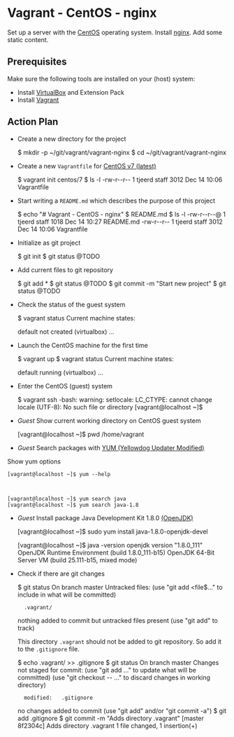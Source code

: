 # Vagrant - CentOS - nginx


Set up a server with the [CentOS](https://www.centos.org/) operating system.
Install [nginx](https://www.nginx.com/).
Add some static content.


## Prerequisites

Make sure the following tools are installed on your (host) system:

- Install [VirtualBox](https://www.virtualbox.org/) and Extension Pack
- Install [Vagrant](https://www.vagrantup.com/)


## Action Plan

- Create a new directory for the project

	$ mkdir -p ~/git/vagrant/vagrant-nginx
	$ cd ~/git/vagrant/vagrant-nginx

- Create a new `Vagrantfile` for [CentOS v7 (latest)](https://www.centos.org/)

	$ vagrant init centos/7
	$ ls -l
	-rw-r--r--  1 tjeerd  staff  3012 Dec 14 10:06 Vagrantfile

- Start writing a `README.md` which describes the purpose of this project

    $ echo "# Vagrant - CentOS - nginx" $ README.md
    $ ls -l
    -rw-r--r--@  1 tjeerd  staff  1018 Dec 14 10:27 README.md
	-rw-r--r--   1 tjeerd  staff  3012 Dec 14 10:06 Vagrantfile

- Initialize as git project

    $ git init
    $ git status
    @TODO

- Add current files to git repository

    $ git add *
    $ git status
    @TODO
    $ git commit -m "Start new project"
    $ git status
    @TODO

- Check the status of the guest system

	$ vagrant status
	Current machine states:
	
	default                   not created (virtualbox)
	...


- Launch the CentOS machine for the first time

	$ vagrant up
	$ vagrant status
	Current machine states:
	
	default                   running (virtualbox)
	...

- Enter the CentOS (guest) system

	$ vagrant ssh
	-bash: warning: setlocale: LC_CTYPE: cannot change locale (UTF-8): No such file or directory
	[vagrant@localhost ~]$

- *Guest* Show current working directory on CentOS guest system

	[vagrant@localhost ~]$ pwd
	/home/vagrant

- *Guest* Search packages with [YUM (Yellowdog Updater Modified)](https://www.google.com/webhp?ion=1&espv=2&ie=UTF-8#q=yum+linux)

Show yum options

	[vagrant@localhost ~]$ yum --help



	[vagrant@localhost ~]$ yum search java
	[vagrant@localhost ~]$ yum search java-1.8


- *Guest* Install package Java Development Kit 1.8.0 [(OpenJDK)](http://openjdk.java.net/)

	[vagrant@localhost ~]$ sudo yum install java-1.8.0-openjdk-devel
	
	[vagrant@localhost ~]$ java -version
	openjdk version "1.8.0_111"
	OpenJDK Runtime Environment (build 1.8.0_111-b15)
	OpenJDK 64-Bit Server VM (build 25.111-b15, mixed mode)



- Check if there are git changes 

	$ git status
	On branch master
	Untracked files:
	  (use "git add <file$..." to include in what will be committed)
	
		.vagrant/
	
	nothing added to commit but untracked files present (use "git add" to track)

	This directory `.vagrant` should not be added to git repository. So add it to the
	`.gitignore` file.

	$ echo .vagrant/ >> .gitignore
	$ git status
	On branch master
	Changes not staged for commit:
	  (use "git add <file>..." to update what will be committed)
	  (use "git checkout -- <file>..." to discard changes in working directory)

		modified:   .gitignore

	no changes added to commit (use "git add" and/or "git commit -a")
	$ git add .gitignore
	$ git commit -m "Adds directory .vagrant"
	[master 8f2304c] Adds directory .vagrant
	 1 file changed, 1 insertion(+)



